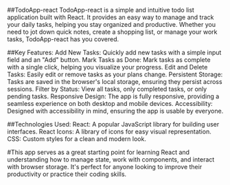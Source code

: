 ##TodoApp-react
TodoApp-react is a simple and intuitive todo list application built with React. It provides an easy way to manage and track your daily tasks, helping you stay organized and productive. Whether you need to jot down quick notes, create a shopping list, or manage your work tasks, TodoApp-react has you covered.

##Key Features:
Add New Tasks: Quickly add new tasks with a simple input field and an "Add" button.
Mark Tasks as Done: Mark tasks as complete with a single click, helping you visualize your progress.
Edit and Delete Tasks: Easily edit or remove tasks as your plans change.
Persistent Storage: Tasks are saved in the browser's local storage, ensuring they persist across sessions.
Filter by Status: View all tasks, only completed tasks, or only pending tasks.
Responsive Design: The app is fully responsive, providing a seamless experience on both desktop and mobile devices.
Accessibility: Designed with accessibility in mind, ensuring the app is usable by everyone.

##Technologies Used:
React: A popular JavaScript library for building user interfaces.
React Icons: A library of icons for easy visual representation.
CSS: Custom styles for a clean and modern look.

#This app serves as a great starting point for learning React and understanding how to manage state, work with components, and interact with browser storage. It's perfect for anyone looking to improve their productivity or practice their coding skills.
